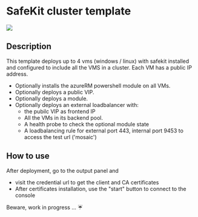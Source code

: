 # SafeKit cluster template

<a href="https://portal.azure.com/#create/Microsoft.Template/uri/https%3A%2F%2Fraw.githubusercontent.com%2Fd6p%2Fazure-quickstart-templates%2Fsafekit-cluster-template%2Fsafekit-cluster%2Fazuredeploy.json" target="_blank">
    <img src="http://azuredeploy.net/deploybutton.png"/>
</a>

## Description
This template deploys up to 4 vms (windows / linux) with safekit installed and configured to include all the VMS in a cluster.
Each VM has a public IP address.
+ Optionally installs the azureRM powershell module on all VMs.
+ Optionally deploys a public VIP.
+ Optionally deploys a module. 
+ Optionally deploys an external loadbalancer with:
  +	the pubilc VIP as frontend IP
  +	All the VMs in its backend pool.
  + A health probe to check the optional module state
  + A loadbalancing rule for external port 443, internal port 9453 to access the test url ('mosaic')

## How to use
After deployment, go to the output panel and
+ visit the credential url to get the client and CA certificates 
+ After certificates installation, use the "start" button to connect to the console

Beware, work in progress ... :umbrella:


